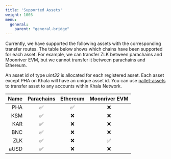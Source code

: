 ```yaml
---
title: 'Supported Assets'
weight: 1003
menu:
  general:
    parent: "general-bridge"
---
```


Currently, we have supported the following assets with the corresponding transfer routes. The table below shows which chains have been supported for each asset. For example, we can transfer ZLK between parachains and Moonriver EVM, but we cannot transfer it between parachains and Ethereum.

An asset id of type *uint32* is allocated for each registered asset. Each asset except PHA on Khala will have an unique asset id. You can use [pallet-assets](https://github.com/paritytech/substrate/tree/master/frame/assets) to transfer asset to any accounts within Khala Network.

| Name | Parachains | Ethereum | Moonriver EVM |
| ---: | :--------: | :------: | :-----------: |
|  PHA |     ✅      |    ✅     |       ❌       |
|  KSM |     ✅      |    ❌     |       ❌       |
|  KAR |     ✅      |    ❌     |       ❌       |
|  BNC |     ✅      |    ❌     |       ❌       |
|  ZLK |     ✅      |    ❌     |       ✅       |
| aUSD |     ✅      |    ❌     |       ❌       |
